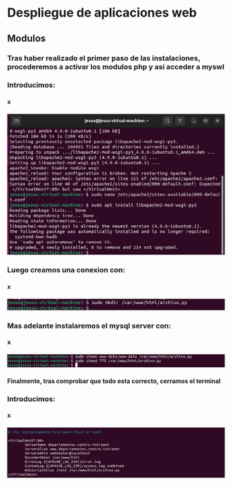 # Despliegue de aplicaciones web
## Modulos
### Tras haber realizado el primer paso de las instalaciones, procederemos a activar los modulos php y asi acceder a myswl
### Introducimos:
#### x
#### ![Image](https://github.com/Braeek/ProyectoDespliegue/blob/main/Proyecto/Proyecto/4%20-%20activar%20wsgi/Captura%20de%20pantalla%20(108).png)

### Luego creamos una conexion con:
#### x
#### ![Image](https://github.com/Braeek/ProyectoDespliegue/blob/main/Proyecto/Proyecto/4%20-%20activar%20wsgi/Captura%20de%20pantalla%20(109).png)


### Mas adelante instalaremos el mysql server con:
#### x
#### ![Image](https://github.com/Braeek/ProyectoDespliegue/blob/main/Proyecto/Proyecto/4%20-%20activar%20wsgi/Captura%20de%20pantalla%20(110).png)

#### Finalmente, tras comprobar que todo esta correcto, cerramos el terminal

### Introducimos:
#### x
#### ![Image](https://github.com/Braeek/ProyectoDespliegue/blob/main/Proyecto/Proyecto/4%20-%20activar%20wsgi/Captura%20de%20pantalla%20(121).png)
